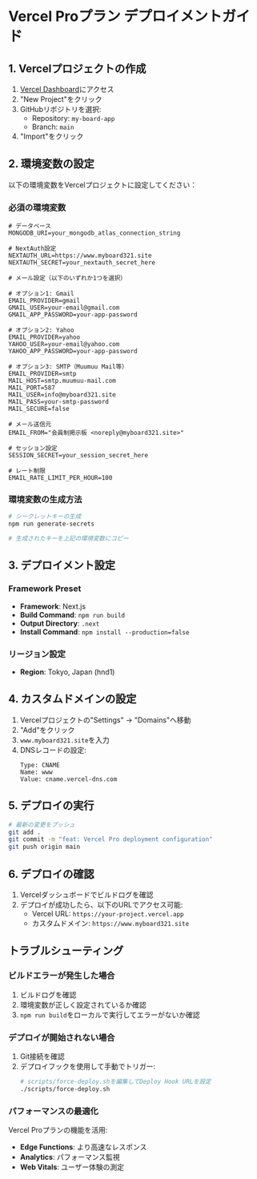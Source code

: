# Vercel Proプラン デプロイメントガイド

## 1. Vercelプロジェクトの作成

1. [Vercel Dashboard](https://vercel.com/dashboard)にアクセス
2. "New Project"をクリック
3. GitHubリポジトリを選択:
   - Repository: `my-board-app`
   - Branch: `main`
4. "Import"をクリック

## 2. 環境変数の設定

以下の環境変数をVercelプロジェクトに設定してください：

### 必須の環境変数

```env
# データベース
MONGODB_URI=your_mongodb_atlas_connection_string

# NextAuth設定
NEXTAUTH_URL=https://www.myboard321.site
NEXTAUTH_SECRET=your_nextauth_secret_here

# メール設定（以下のいずれか1つを選択）

# オプション1: Gmail
EMAIL_PROVIDER=gmail
GMAIL_USER=your-email@gmail.com
GMAIL_APP_PASSWORD=your-app-password

# オプション2: Yahoo
EMAIL_PROVIDER=yahoo
YAHOO_USER=your-email@yahoo.com
YAHOO_APP_PASSWORD=your-app-password

# オプション3: SMTP（Muumuu Mail等）
EMAIL_PROVIDER=smtp
MAIL_HOST=smtp.muumuu-mail.com
MAIL_PORT=587
MAIL_USER=info@myboard321.site
MAIL_PASS=your-smtp-password
MAIL_SECURE=false

# メール送信元
EMAIL_FROM="会員制掲示板 <noreply@myboard321.site>"

# セッション設定
SESSION_SECRET=your_session_secret_here

# レート制限
EMAIL_RATE_LIMIT_PER_HOUR=100
```

### 環境変数の生成方法

```bash
# シークレットキーの生成
npm run generate-secrets

# 生成されたキーを上記の環境変数にコピー
```

## 3. デプロイメント設定

### Framework Preset
- **Framework**: Next.js
- **Build Command**: `npm run build`
- **Output Directory**: `.next`
- **Install Command**: `npm install --production=false`

### リージョン設定
- **Region**: Tokyo, Japan (hnd1)

## 4. カスタムドメインの設定

1. Vercelプロジェクトの"Settings" → "Domains"へ移動
2. "Add"をクリック
3. `www.myboard321.site`を入力
4. DNSレコードの設定:
   ```
   Type: CNAME
   Name: www
   Value: cname.vercel-dns.com
   ```

## 5. デプロイの実行

```bash
# 最新の変更をプッシュ
git add .
git commit -m "feat: Vercel Pro deployment configuration"
git push origin main
```

## 6. デプロイの確認

1. Vercelダッシュボードでビルドログを確認
2. デプロイが成功したら、以下のURLでアクセス可能:
   - Vercel URL: `https://your-project.vercel.app`
   - カスタムドメイン: `https://www.myboard321.site`

## トラブルシューティング

### ビルドエラーが発生した場合

1. ビルドログを確認
2. 環境変数が正しく設定されているか確認
3. `npm run build`をローカルで実行してエラーがないか確認

### デプロイが開始されない場合

1. Git接続を確認
2. デプロイフックを使用して手動でトリガー:
   ```bash
   # scripts/force-deploy.shを編集してDeploy Hook URLを設定
   ./scripts/force-deploy.sh
   ```

### パフォーマンスの最適化

Vercel Proプランの機能を活用:
- **Edge Functions**: より高速なレスポンス
- **Analytics**: パフォーマンス監視
- **Web Vitals**: ユーザー体験の測定